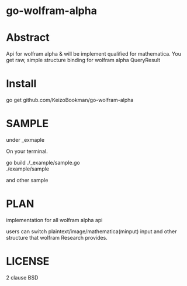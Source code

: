 go-wolfram-alpha
====

Abstract
====

Api for wolfram alpha  & will be implement qualified for mathematica.
You get raw, simple structure binding for wolfram alpha QueryResult

Install
====

go get github.com/KeizoBookman/go-wolfram-alpha

SAMPLE
====
under _exmaple

On your terminal.  

go build ./_example/sample.go  
./example/sample  

and other sample  

PLAN
====

implementation for all wolfram alpha api 
  
users can switch plaintext/image/mathematica(minput) input and other structure that wolfram Research provides.  

LICENSE
====
2 clause BSD  
